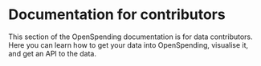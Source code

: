 # Documentation for contributors

This section of the OpenSpending documentation is for data contributors. Here you can learn how to get your data into OpenSpending, visualise it, and get an API to the data.

